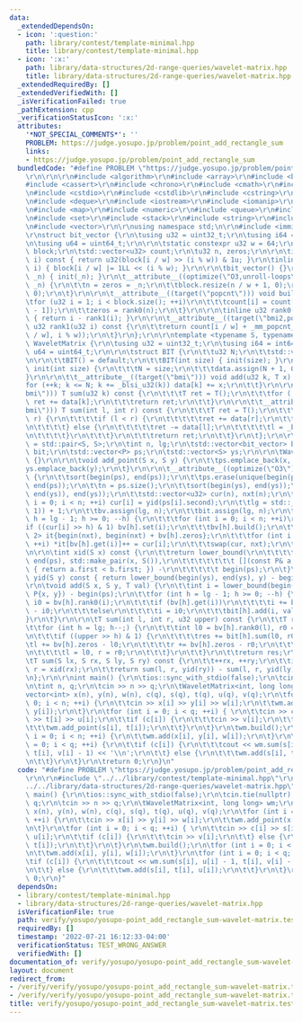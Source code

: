 ```yaml
---
data:
  _extendedDependsOn:
  - icon: ':question:'
    path: library/contest/template-minimal.hpp
    title: library/contest/template-minimal.hpp
  - icon: ':x:'
    path: library/data-structures/2d-range-queries/wavelet-matrix.hpp
    title: library/data-structures/2d-range-queries/wavelet-matrix.hpp
  _extendedRequiredBy: []
  _extendedVerifiedWith: []
  _isVerificationFailed: true
  _pathExtension: cpp
  _verificationStatusIcon: ':x:'
  attributes:
    '*NOT_SPECIAL_COMMENTS*': ''
    PROBLEM: https://judge.yosupo.jp/problem/point_add_rectangle_sum
    links:
    - https://judge.yosupo.jp/problem/point_add_rectangle_sum
  bundledCode: "#define PROBLEM \"https://judge.yosupo.jp/problem/point_add_rectangle_sum\"\
    \r\n\r\n\r\n#include <algorithm>\r\n#include <array>\r\n#include <bitset>\r\n\
    #include <cassert>\r\n#include <chrono>\r\n#include <cmath>\r\n#include <complex>\r\
    \n#include <cstdio>\r\n#include <cstdlib>\r\n#include <cstring>\r\n#include <ctime>\r\
    \n#include <deque>\r\n#include <iostream>\r\n#include <iomanip>\r\n#include <list>\r\
    \n#include <map>\r\n#include <numeric>\r\n#include <queue>\r\n#include <random>\r\
    \n#include <set>\r\n#include <stack>\r\n#include <string>\r\n#include <unordered_map>\r\
    \n#include <vector>\r\n\r\nusing namespace std;\n\r\n#include <immintrin.h>\r\n\
    \r\nstruct bit_vector {\r\n\tusing u32 = uint32_t;\r\n\tusing i64 = int64_t;\r\
    \n\tusing u64 = uint64_t;\r\n\r\n\tstatic constexpr u32 w = 64;\r\n\tstd::vector<u64>\
    \ block;\r\n\tstd::vector<u32> count;\r\n\tu32 n, zeros;\r\n\r\n\tinline u32 get(u32\
    \ i) const { return u32(block[i / w] >> (i % w)) & 1u; }\r\n\tinline void set(u32\
    \ i) { block[i / w] |= 1LL << (i % w); }\r\n\r\n\tbit_vector() {}\r\n\tbit_vector(int\
    \ _n) { init(_n); }\r\n\t__attribute__((optimize(\"O3,unroll-loops\"))) void init(int\
    \ _n) {\r\n\t\tn = zeros = _n;\r\n\t\tblock.resize(n / w + 1, 0);\r\n\t\tcount.resize(block.size(),\
    \ 0);\r\n\t}\r\n\r\n\t__attribute__((target(\"popcnt\"))) void build() {\r\n\t\
    \tfor (u32 i = 1; i < block.size(); ++i)\r\n\t\t\tcount[i] = count[i - 1] + _mm_popcnt_u64(block[i\
    \ - 1]);\r\n\t\tzeros = rank0(n);\r\n\t}\r\n\r\n\tinline u32 rank0(u32 i) const\
    \ { return i - rank1(i); }\r\n\r\n\t__attribute__((target(\"bmi2,popcnt\"))) inline\
    \ u32 rank1(u32 i) const {\r\n\t\treturn count[i / w] + _mm_popcnt_u64(_bzhi_u64(block[i\
    \ / w], i % w));\r\n\t}\r\n};\r\n\r\ntemplate <typename S, typename T>\r\nstruct\
    \ WaveletMatrix {\r\n\tusing u32 = uint32_t;\r\n\tusing i64 = int64_t;\r\n\tusing\
    \ u64 = uint64_t;\r\n\r\n\tstruct BIT {\r\n\t\tu32 N;\r\n\t\tstd::vector<T> data;\r\
    \n\r\n\t\tBIT() = default;\r\n\t\tBIT(int size) { init(size); }\r\n\r\n\t\tvoid\
    \ init(int size) {\r\n\t\t\tN = size;\r\n\t\t\tdata.assign(N + 1, 0);\r\n\t\t\
    }\r\n\r\n\t\t__attribute__((target(\"bmi\"))) void add(u32 k, T x) {\r\n\t\t\t\
    for (++k; k <= N; k += _blsi_u32(k)) data[k] += x;\r\n\t\t}\r\n\r\n\t\t__attribute__((target(\"\
    bmi\"))) T sum(u32 k) const {\r\n\t\t\tT ret = T();\r\n\t\t\tfor (; k; k = _blsr_u32(k))\
    \ ret += data[k];\r\n\t\t\treturn ret;\r\n\t\t}\r\n\r\n\t\t__attribute__((target(\"\
    bmi\"))) T sum(int l, int r) const {\r\n\t\t\tT ret = T();\r\n\t\t\twhile (l !=\
    \ r) {\r\n\t\t\t\tif (l < r) {\r\n\t\t\t\t\tret += data[r];\r\n\t\t\t\t\tr = _blsr_u32(r);\r\
    \n\t\t\t\t} else {\r\n\t\t\t\t\tret -= data[l];\r\n\t\t\t\t\tl = _blsr_u32(l);\r\
    \n\t\t\t\t}\r\n\t\t\t}\r\n\t\t\treturn ret;\r\n\t\t}\r\n\t};\r\n\r\n\tusing P\
    \ = std::pair<S, S>;\r\n\tint n, lg;\r\n\tstd::vector<bit_vector> bv;\r\n\tstd::vector<BIT>\
    \ bit;\r\n\tstd::vector<P> ps;\r\n\tstd::vector<S> ys;\r\n\r\n\tWaveletMatrix()\
    \ {}\r\n\r\n\tvoid add_point(S x, S y) {\r\n\t\tps.emplace_back(x, y);\r\n\t\t\
    ys.emplace_back(y);\r\n\t}\r\n\r\n\t__attribute__((optimize(\"O3\"))) void build()\
    \ {\r\n\t\tsort(begin(ps), end(ps));\r\n\t\tps.erase(unique(begin(ps), end(ps)),\
    \ end(ps));\r\n\t\tn = ps.size();\r\n\t\tsort(begin(ys), end(ys));\r\n\t\tys.erase(unique(begin(ys),\
    \ end(ys)), end(ys));\r\n\t\tstd::vector<u32> cur(n), nxt(n);\r\n\t\tfor (int\
    \ i = 0; i < n; ++i) cur[i] = yid(ps[i].second);\r\n\t\tlg = std::__lg(std::max(n,\
    \ 1)) + 1;\r\n\t\tbv.assign(lg, n);\r\n\t\tbit.assign(lg, n);\r\n\t\tfor (int\
    \ h = lg - 1; h >= 0; --h) {\r\n\t\t\tfor (int i = 0; i < n; ++i)\r\n\t\t\t\t\
    if ((cur[i] >> h) & 1) bv[h].set(i);\r\n\t\t\tbv[h].build();\r\n\t\t\tstd::array<decltype(begin(nxt)),\
    \ 2> it{begin(nxt), begin(nxt) + bv[h].zeros};\r\n\t\t\tfor (int i = 0; i < n;\
    \ ++i) *it[bv[h].get(i)]++ = cur[i];\r\n\t\t\tswap(cur, nxt);\r\n\t\t}\r\n\t}\r\
    \n\r\n\tint xid(S x) const {\r\n\t\treturn lower_bound(\r\n\t\t\t\t\t\t\t begin(ps),\
    \ end(ps), std::make_pair(x, S()),\r\n\t\t\t\t\t\t\t [](const P& a, const P& b)\
    \ { return a.first < b.first; }) -\r\n\t\t\t\t\t begin(ps);\r\n\t}\r\n\r\n\tint\
    \ yid(S y) const { return lower_bound(begin(ys), end(ys), y) - begin(ys); }\r\n\
    \r\n\tvoid add(S x, S y, T val) {\r\n\t\tint i = lower_bound(begin(ps), end(ps),\
    \ P{x, y}) - begin(ps);\r\n\t\tfor (int h = lg - 1; h >= 0; --h) {\r\n\t\t\tint\
    \ i0 = bv[h].rank0(i);\r\n\t\t\tif (bv[h].get(i))\r\n\t\t\t\ti += bv[h].zeros\
    \ - i0;\r\n\t\t\telse\r\n\t\t\t\ti = i0;\r\n\t\t\tbit[h].add(i, val);\r\n\t\t\
    }\r\n\t}\r\n\r\n\tT sum(int l, int r, u32 upper) const {\r\n\t\tT res = 0;\r\n\
    \t\tfor (int h = lg; h--;) {\r\n\t\t\tint l0 = bv[h].rank0(l), r0 = bv[h].rank0(r);\r\
    \n\t\t\tif ((upper >> h) & 1) {\r\n\t\t\t\tres += bit[h].sum(l0, r0);\r\n\t\t\t\
    \tl += bv[h].zeros - l0;\r\n\t\t\t\tr += bv[h].zeros - r0;\r\n\t\t\t} else {\r\
    \n\t\t\t\tl = l0, r = r0;\r\n\t\t\t}\r\n\t\t}\r\n\t\treturn res;\r\n\t}\r\n\r\n\
    \tT sum(S lx, S rx, S ly, S ry) const {\r\n\t\t++rx, ++ry;\r\n\t\tint l = xid(lx),\
    \ r = xid(rx);\r\n\t\treturn sum(l, r, yid(ry)) - sum(l, r, yid(ly));\r\n\t}\r\
    \n};\r\n\r\nint main() {\r\n\tios::sync_with_stdio(false);\r\n\tcin.tie(nullptr);\r\
    \n\tint n, q;\r\n\tcin >> n >> q;\r\n\tWaveletMatrix<int, long long> wm;\r\n\t\
    vector<int> x(n), y(n), w(n), c(q), s(q), t(q), u(q), v(q);\r\n\tfor (int i =\
    \ 0; i < n; ++i) {\r\n\t\tcin >> x[i] >> y[i] >> w[i];\r\n\t\twm.add_point(x[i],\
    \ y[i]);\r\n\t}\r\n\tfor (int i = 0; i < q; ++i) { \r\n\t\tcin >> c[i] >> s[i]\
    \ >> t[i] >> u[i];\r\n\t\tif (c[i]) {\r\n\t\t\tcin >> v[i];\r\n\t\t} else {\r\n\
    \t\t\twm.add_point(s[i], t[i]);\r\n\t\t}\r\n\t}\r\n\twm.build();\r\n\tfor (int\
    \ i = 0; i < n; ++i) {\r\n\t\twm.add(x[i], y[i], w[i]);\r\n\t}\r\n\tfor (int i\
    \ = 0; i < q; ++i) {\r\n\t\tif (c[i]) {\r\n\t\t\tcout << wm.sum(s[i], u[i] - 1,\
    \ t[i], v[i] - 1) << '\\n';\r\n\t\t} else {\r\n\t\t\twm.add(s[i], t[i], u[i]);\r\
    \n\t\t}\r\n\t}\r\n\treturn 0;\r\n}\n"
  code: "#define PROBLEM \"https://judge.yosupo.jp/problem/point_add_rectangle_sum\"\
    \r\n\r\n#include \"../../library/contest/template-minimal.hpp\"\r\n#include \"\
    ../../library/data-structures/2d-range-queries/wavelet-matrix.hpp\"\r\n\r\nint\
    \ main() {\r\n\tios::sync_with_stdio(false);\r\n\tcin.tie(nullptr);\r\n\tint n,\
    \ q;\r\n\tcin >> n >> q;\r\n\tWaveletMatrix<int, long long> wm;\r\n\tvector<int>\
    \ x(n), y(n), w(n), c(q), s(q), t(q), u(q), v(q);\r\n\tfor (int i = 0; i < n;\
    \ ++i) {\r\n\t\tcin >> x[i] >> y[i] >> w[i];\r\n\t\twm.add_point(x[i], y[i]);\r\
    \n\t}\r\n\tfor (int i = 0; i < q; ++i) { \r\n\t\tcin >> c[i] >> s[i] >> t[i] >>\
    \ u[i];\r\n\t\tif (c[i]) {\r\n\t\t\tcin >> v[i];\r\n\t\t} else {\r\n\t\t\twm.add_point(s[i],\
    \ t[i]);\r\n\t\t}\r\n\t}\r\n\twm.build();\r\n\tfor (int i = 0; i < n; ++i) {\r\
    \n\t\twm.add(x[i], y[i], w[i]);\r\n\t}\r\n\tfor (int i = 0; i < q; ++i) {\r\n\t\
    \tif (c[i]) {\r\n\t\t\tcout << wm.sum(s[i], u[i] - 1, t[i], v[i] - 1) << '\\n';\r\
    \n\t\t} else {\r\n\t\t\twm.add(s[i], t[i], u[i]);\r\n\t\t}\r\n\t}\r\n\treturn\
    \ 0;\r\n}"
  dependsOn:
  - library/contest/template-minimal.hpp
  - library/data-structures/2d-range-queries/wavelet-matrix.hpp
  isVerificationFile: true
  path: verify/yosupo/yosupo-point_add_rectangle_sum-wavelet-matrix.test.cpp
  requiredBy: []
  timestamp: '2022-07-21 16:12:33-04:00'
  verificationStatus: TEST_WRONG_ANSWER
  verifiedWith: []
documentation_of: verify/yosupo/yosupo-point_add_rectangle_sum-wavelet-matrix.test.cpp
layout: document
redirect_from:
- /verify/verify/yosupo/yosupo-point_add_rectangle_sum-wavelet-matrix.test.cpp
- /verify/verify/yosupo/yosupo-point_add_rectangle_sum-wavelet-matrix.test.cpp.html
title: verify/yosupo/yosupo-point_add_rectangle_sum-wavelet-matrix.test.cpp
---
```

